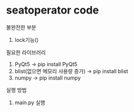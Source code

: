 # seatoperator code

불완전한 부분
1. lock기능()

필요한 라이브러리

1. PyQt5 -> pip install PyQt5
2. blist(없으면 메모리 사용량 증가) -> pip install blist
3. numpy -> pip install numpy

실행 방법
1. main.py 실행